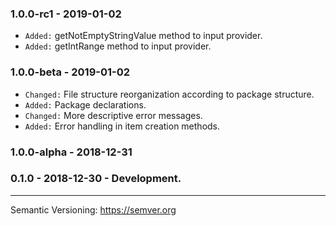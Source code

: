 ### 1.0.0-rc1 - 2019-01-02
- `Added:` getNotEmptyStringValue method to input provider.
- `Added:` getIntRange method to input provider.

### 1.0.0-beta - 2019-01-02
- `Changed:` File structure reorganization according to package structure.
- `Added:` Package declarations.
- `Changed:` More descriptive error messages.
- `Added:` Error handling in item creation methods.

### 1.0.0-alpha - 2018-12-31

### 0.1.0 - 2018-12-30 - Development.

---
Semantic Versioning: https://semver.org
